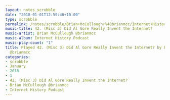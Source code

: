 ```yaml
---
layout: notes_scrobble
date: "2018-01-01T12:59:46+10:00"
type: scrobble
permalink: /notes/scrobble/Brian+McCullough+%40brianmcc/Internet+History+Podcast/af91b55595f06d5e45d61cfce85499ec0ff337e6.html
music-title: 42. (Misc 3) Did Al Gore Really Invent the Internet?
music-artist: Brian McCullough @brianmcc
music-album: Internet History Podcast
music-play-count: "1"
title: Played 42. (Misc 3) Did Al Gore Really Invent the Internet? by Brian McCullough
  @brianmcc
categories:
- scrobble
- January
- 2018
- 1
- 42. (Misc 3) Did Al Gore Really Invent the Internet?
- Brian McCullough @brianmcc
- Internet History Podcast
---
```

